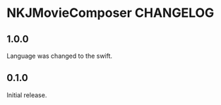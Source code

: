 # NKJMovieComposer CHANGELOG

## 1.0.0

Language was changed to the swift.

## 0.1.0

Initial release.
